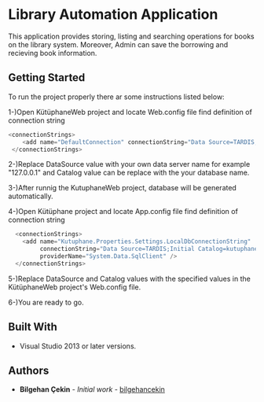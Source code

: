 # Library Automation Application

This application provides storing, listing and searching operations for books on the library system. Moreover, Admin can save the borrowing and recieving book information.



## Getting Started

To run the project properly there ar some instructions listed below:

1-)Open KütüphaneWeb project and locate Web.config file find definition of connection string
```cs
<connectionStrings>
    <add name="DefaultConnection" connectionString="Data Source=TARDIS;Initial Catalog=kutuphane;Integrated Security=True" providerName="System.Data.SqlClient" />
 </connectionStrings>
```
2-)Replace DataSource value with your own data server name for example "127.0.0.1" and Catalog value can be replace with the your database name. 

3-)After runnig the KutuphaneWeb project, database will be generated automatically.

4-)Open Kütüphane project and locate App.config file find definition of connection string 

```cs
  <connectionStrings>
    <add name="Kutuphane.Properties.Settings.LocalDbConnectionString" 
         connectionString="Data Source=TARDIS;Initial Catalog=kutuphane;Integrated Security=True" 
         providerName="System.Data.SqlClient" />
  </connectionStrings>
```

5-)Replace DataSource and Catalog values with the specified values in the KütüphaneWeb project's Web.config file.

6-)You are ready to go.

## Built With

* Visual Studio 2013 or later versions.

## Authors

* **Bilgehan Çekin** - *Initial work* - [bilgehancekin](https://github.com/bilgehancekin)

